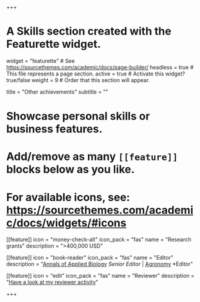 +++
# A Skills section created with the Featurette widget.
widget = "featurette"  # See https://sourcethemes.com/academic/docs/page-builder/
headless = true  # This file represents a page section.
active = true  # Activate this widget? true/false
weight = 9  # Order that this section will appear.

title = "Other achievements"
subtitle = ""

# Showcase personal skills or business features.
# 
# Add/remove as many `[[feature]]` blocks below as you like.
# 
# For available icons, see: https://sourcethemes.com/academic/docs/widgets/#icons

[[feature]]
  icon = "money-check-alt"
  icon_pack = "fas"
  name = "Research grants"
  description = ">400,000 USD"
  
[[feature]]
  icon = "book-reader"
  icon_pack = "fas"
  name = "Editor"
  description = "[Annals of Applied Biology](https://onlinelibrary.wiley.com/journal/17447348) *Senior Editor* | [Agronomy](https://www.mdpi.com/journal/agronomy) *Editor"  
  
[[feature]]
  icon = "edit"
  icon_pack = "fas"
  name = "Reviewer"
  description = "[Have a look at my reviewer activity](https://publons.com/author/1283862/antonino-malacrino)"

+++
